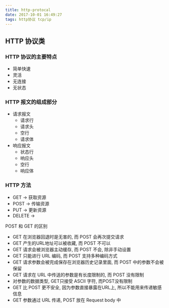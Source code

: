 ```yaml
---
title: http-protocal
date: 2017-10-01 16:49:27
tags: http协议 tcp/ip
---
```



## HTTP 协议类

### HTTP 协议的主要特点

- 简单快速
- 灵活
- 无连接
- 无状态

### HTTP 报文的组成部分

- 请求报文
    + 请求行
    + 请求头
    + 空行
    + 请求体
- 响应报文
    + 状态行
    + 响应头
    + 空行
    + 响应体

### HTTP 方法

- GET -> 获取资源
- POST -> 传输资源
- PUT -> 更新资源
- DELETE -> 

POST 和 GET 的区别
- GET 在浏览器回退时是无害的, 而 POST 会再次提交请求
- GET 产生的URL地址可以被收藏, 而 POST 不可以
- GET 请求会被浏览器主动缓存, 而 POST 不会, 除非手动设置
- GET 只能进行 URL 编码, 而 POST 支持多种编码方式
- GET 请求参数会被完成保存在浏览器历史记录里面, 而 POST 中的参数不会被保留
- GET 请求在 URL 中传送的参数是有长度限制的, 而 POST 没有限制
- 对参数的数据类型, GET只接受 ASCII 字符, 而POST没有限制
- GET 比 POST 更不安全, 因为参数直接暴露在URL上, 所以不能用来传递敏感信息
- GET 参数通过 URL 传递, POST 放在 Request body 中

